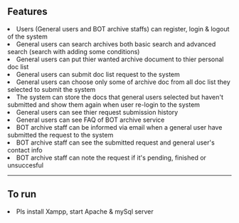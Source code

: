 <h2>Features</h2>
<li>Users (General users and BOT archive staffs) can register, login & logout of the system</li>
<li>General users can search archives both basic search and advanced search (search with adding some conditions)</li>
<li>General users can put thier wanted archive document to thier personal doc list</li>
<li>General users can submit doc list request to the system</li>
<li>General users can choose only some of archive doc from all doc list they selected to submit the system</li>
<li>The system can store the docs that general users selected but haven't submitted and show them again when user re-login to the system</li>
<li>General users can see thier request submission history</li>
<li>General users can see FAQ of BOT archive service</li>
<li>BOT archive staff can be informed via email when a general user have submitted the request to the system</li>
<li>BOT archive staff can see the submitted request and general user's contact info </li>
<li>BOT archive staff can note the request if it's pending, finished or unsuccesful</li>
<hr>
<h2>To run</h2>
<li>Pls install Xampp, start Apache & mySql server</li>
